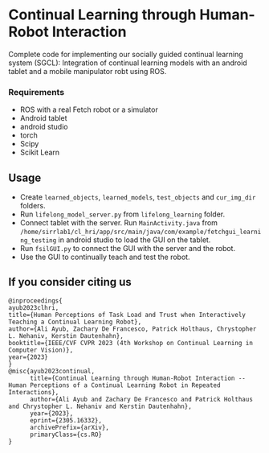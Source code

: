 # Continual Learning through Human-Robot Interaction
Complete code for implementing our socially guided continual learning system (SGCL): Integration of continual learning models with an android tablet and a mobile manipulator robt using ROS. 

### Requirements
* ROS with a real Fetch robot or a simulator
* Android tablet
* android studio
* torch 
* Scipy 
* Scikit Learn
## Usage
* Create ```learned_objects```, ```learned_models```, ```test_objects``` and ```cur_img_dir``` folders.
* Run ```lifelong_model_server.py``` from ```lifelong_learning``` folder.
* Connect tablet with the server. Run ```MainActivity.java``` from ```/home/sirrlab1/cl_hri/app/src/main/java/com/example/fetchgui_learning_testing``` in android studio to load the GUI on the tablet.
* Run ```fsilGUI.py``` to connect the GUI with the server and the robot.
* Use the GUI to continually teach and test the robot. 
## If you consider citing us
```
@inproceedings{
ayub2023clhri,
title={Human Perceptions of Task Load and Trust when Interactively Teaching a Continual Learning Robot},
author={Ali Ayub, Zachary De Francesco, Patrick Holthaus, Chrystopher L. Nehaniv, Kerstin Dautenhahn},
booktitle={IEEE/CVF CVPR 2023 (4th Workshop on Continual Learning in Computer Vision)},
year={2023}
}
@misc{ayub2023continual,
      title={Continual Learning through Human-Robot Interaction -- Human Perceptions of a Continual Learning Robot in Repeated Interactions}, 
      author={Ali Ayub and Zachary De Francesco and Patrick Holthaus and Chrystopher L. Nehaniv and Kerstin Dautenhahn},
      year={2023},
      eprint={2305.16332},
      archivePrefix={arXiv},
      primaryClass={cs.RO}
}
```

